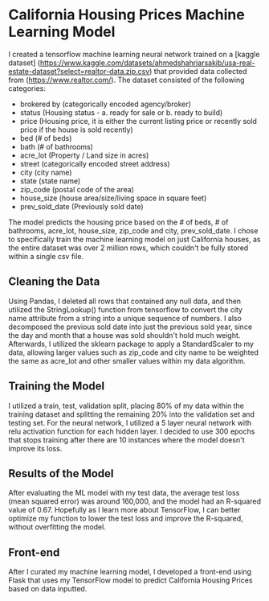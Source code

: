# California Housing Prices Machine Learning Model
 
I created a tensorflow machine learning neural network trained on a [kaggle dataset] (https://www.kaggle.com/datasets/ahmedshahriarsakib/usa-real-estate-dataset?select=realtor-data.zip.csv) that provided data collected from (https://www.realtor.com/). The dataset consisted of the following categories:
- brokered by (categorically encoded agency/broker)
- status (Housing status - a. ready for sale or b. ready to build)
- price (Housing price, it is either the current listing price or recently sold price if the house is sold recently)
- bed (# of beds)
- bath (# of bathrooms)
- acre_lot (Property / Land size in acres)
- street (categorically encoded street address)
- city (city name)
- state (state name)
- zip_code (postal code of the area)
- house_size (house area/size/living space in square feet)
- prev_sold_date (Previously sold date)

The model predicts the housing price based on the # of beds, # of bathrooms, acre_lot, house_size, zip_code and city, prev_sold_date. I chose to specifically train the machine learning model on just California houses, as the entire dataset was over 2 million rows, which couldn't be fully stored within a single csv file. 

## Cleaning the Data
Using Pandas, I deleted all rows that contained any null data, and then utilized the StringLookup() function from tensorflow to convert the city name attribute from a string into a unique sequence of numbers. I also decomposed the previous sold date into just the previous sold year, since the day and month that a house was sold shouldn't hold much weight. Afterwards, I utilized the sklearn package to apply a StandardScaler to my data, allowing larger values such as zip_code and city name to be weighted the same as acre_lot and other smaller values within my data algorithm. 

## Training the Model
I utilized a train, test, validation split, placing 80% of my data within the training dataset and splitting the remaining 20% into the validation set and testing set. 
For the neural network, I utilized a 5 layer neural network with relu activation function for each hidden layer. I decided to use 300 epochs that stops training after there are 10 instances where the model doesn't improve its loss. 

## Results of the Model
After evaluating the ML model with my test data, the average test loss (mean squared error) was around 160,000, and the model had an R-squared value of 0.67. Hopefully as I learn more about TensorFlow, I can better optimize my function to lower the test loss and improve the R-squared, without overfitting the model. 

## Front-end
After I curated my machine learning model, I developed a front-end using Flask that uses my TensorFlow model to predict California Housing Prices based on data inputted. 
